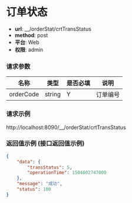 订单状态
=======

- **url**: __/orderStat/crtTransStatus
- **method**: post
- **平台**: Web
- **权限**: admin

### 请求参数

|   名称   |  类型  | 是否必填 |            说明           |
|----------|--------|----------|---------------------------|
| orderCode | string | Y        | 订单编号 |

### 请求示例
http://localhost:8090/__/orderStat/crtTransStatus

### 返回值示例 (接口返回值示例)
```json
{
    "data": {
        "transStatus": 5,
        "operationTime": 1504602747000
    },
    "message": "成功",
    "status": 100
}
```